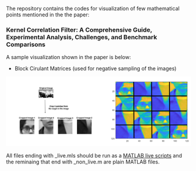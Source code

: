 The repository contains the codes for visualization of few mathematical points mentioned in the the paper:

### Kernel Correlation Filter: A Comprehensive Guide, Experimental Analysis, Challenges, and Benchmark Comparisons

A sample visualization shown in the paper is below:

- Block Cirulant Matrices (used for negative sampling of the images)

![BCCM Matrix of a sample target](https://github.com/copperwiring/KCF_tutorial_code/blob/main/images/targer_circ_shifts.png?raw=true "BCCM Marix of a sample target")

All files ending with _live.mls should be run as a [MATLAB live scripts](https://www.mathworks.com/help/matlab/matlab_prog/create-live-scripts.html) and the reminaing that end with _non_live.m are plain MATLAB files. 
